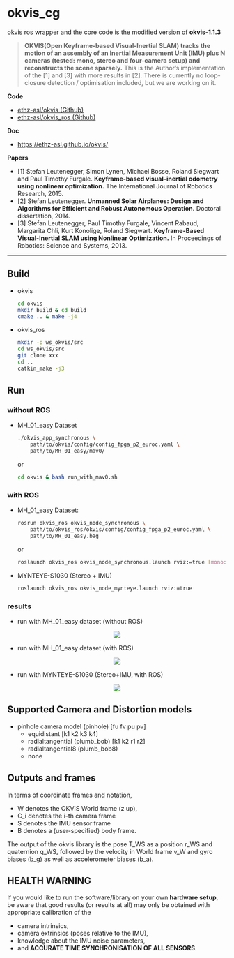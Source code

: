 # okvis_cg

okvis ros wrapper and the core code is the modified version of **okvis-1.1.3**

> **OKVIS(Open Keyframe-based Visual-Inertial SLAM) tracks the motion of an assembly of an Inertial Measurement Unit (IMU) plus N cameras (tested: mono, stereo and four-camera setup) and reconstructs the scene sparsely.** This is the Author’s implementation of the [1] and [3] with more results in [2]. There is currently no loop-closure detection / optimisation included, but we are working on it.

**Code**
* [ethz-asl/okvis (Github)](https://github.com/ethz-asl/okvis)
* [ethz-asl/okvis_ros (Github)](https://github.com/ethz-asl/okvis_ros)

**Doc**
* https://ethz-asl.github.io/okvis/

**Papers**
* [1] Stefan Leutenegger, Simon Lynen, Michael Bosse, Roland Siegwart and Paul Timothy Furgale. **Keyframe-based visual–inertial odometry using nonlinear optimization.** The International Journal of Robotics Research, 2015.
* [2] Stefan Leutenegger. **Unmanned Solar Airplanes: Design and Algorithms for Efficient and Robust Autonomous Operation.** Doctoral dissertation, 2014.
* [3] Stefan Leutenegger, Paul Timothy Furgale, Vincent Rabaud, Margarita Chli, Kurt Konolige, Roland Siegwart. **Keyframe-Based Visual-Inertial SLAM using Nonlinear Optimization.** In Proceedings of Robotics: Science and Systems, 2013.

-----

## Build

* okvis
  ```bash
  cd okvis
  mkdir build & cd build
  cmake .. & make -j4
  ```
* okvis_ros
  ```bash
  mkdir -p ws_okvis/src
  cd ws_okvis/src
  git clone xxx
  cd ..
  catkin_make -j3
  ```

## Run

### without ROS

* MH_01_easy Dataset  
  ```bash
  ./okvis_app_synchronous \
      path/to/okvis/config/config_fpga_p2_euroc.yaml \
      path/to/MH_01_easy/mav0/
  ```
  or
  ```bash
  cd okvis & bash run_with_mav0.sh
  ```

### with ROS

* MH_01_easy Dataset:
  ```bash
  rosrun okvis_ros okvis_node_synchronous \
      path/to/okvis_ros/okvis/config/config_fpga_p2_euroc.yaml \
      path/to/MH_01_easy.bag
  ```
  or  
  ```bash
  roslaunch okvis_ros okvis_node_synchronous.launch rviz:=true [mono:=true] bag:=<bag-file-path>
  ```

* MYNTEYE-S1030 (Stereo + IMU)
  
  ```sh
  roslaunch okvis_ros okvis_node_mynteye.launch rviz:=true
  ```

### results

* run with MH_01_easy dataset (without ROS)

<div align=center>
  <img src="./images/okvis_run_mav.jpg">
</div>

* run with MH_01_easy dataset (with ROS)

<div align=center>
  <img src="./images/okvis_rviz_mh01.png">
</div>

* run with MYNTEYE-S1030 (Stereo+IMU, with ROS)

<div align=center>
  <img src="./images/okvis_rviz_mynteye_s1030.png">
</div>

## Supported Camera and Distortion models

* pinhole camera model (pinhole) [fu fv pu pv]
  - equidistant [k1 k2 k3 k4]
  - radialtangential (plumb_bob) [k1 k2 r1 r2]
  - radialtangential8 (plumb_bob8)
  - none

## Outputs and frames

In terms of coordinate frames and notation,

* W denotes the OKVIS World frame (z up),
* C_i denotes the i-th camera frame
* S denotes the IMU sensor frame
* B denotes a (user-specified) body frame.

The output of the okvis library is the pose T_WS as a position r_WS and quaternion q_WS, followed by the velocity in World frame v_W and gyro biases (b_g) as well as accelerometer biases (b_a).

## HEALTH WARNING
If you would like to run the software/library on your own **hardware setup**, be aware that good results (or results at all) may only be obtained with appropriate calibration of the

* camera intrinsics,
* camera extrinsics (poses relative to the IMU),
* knowledge about the IMU noise parameters,
* and **ACCURATE TIME SYNCHRONISATION OF ALL SENSORS**.
